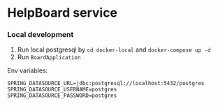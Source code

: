 # HelpBoard service

### Local development

1. Run local postgresql by `cd docker-local` and `docker-compose up -d`
2. Run `BoardApplication`

Env variables:
```
SPRING_DATASOURCE_URL=jdbc:postgresql://localhost:5432/postgres
SPRING_DATASOURCE_USERNAME=postgres
SPRING_DATASOURCE_PASSWORD=postgres
```
